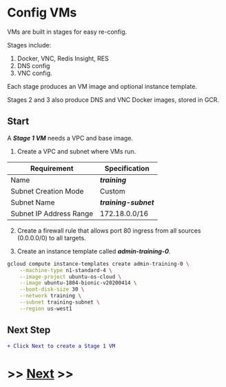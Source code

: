 # Config VMs

VMs are built in stages for easy re-config.

Stages include:
1. Docker, VNC, Redis Insight, RES
2. DNS config
3. VNC config.

Each stage produces an VM image and optional instance template.

Stages 2 and 3 also produce DNS and VNC Docker images, stored in GCR.

## Start

A ***Stage 1 VM*** needs a VPC and base image.

1. Create a VPC and subnet where VMs run.

Requirement | Specification
------------|--------------
Name | ***training***
Subnet Creation Mode | Custom
Subnet Name | ***training-subnet***
Subnet IP Address Range | 172.18.0.0/16

2. Create a firewall rule that allows port 80 ingress from all sources (0.0.0.0/0) to all targets.

3. Create an instance template called ***admin-training-0***.

```bash
gcloud compute instance-templates create admin-training-0 \
    --machine-type n1-standard-4 \
    --image-project ubuntu-os-cloud \
    --image ubuntu-1804-bionic-v20200414 \
    --boot-disk-size 30 \
    --network training \
    --subnet training-subnet \
    --region us-west1
```

## Next Step

```diff
+ Click Next to create a Stage 1 VM
```

# >> [Next](config-vm-stage-1) >>

